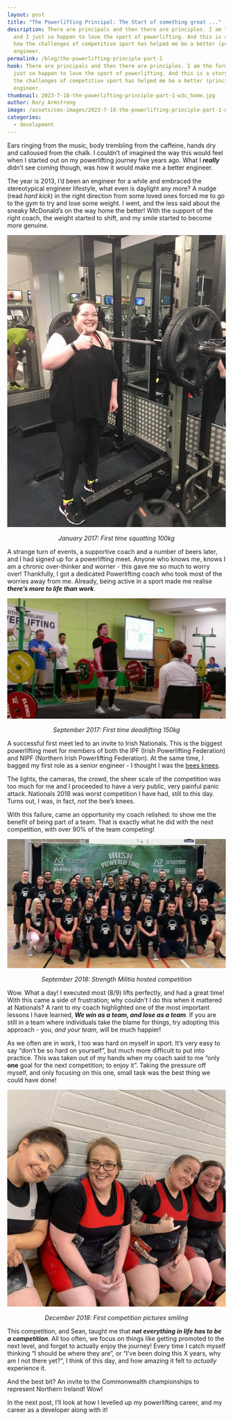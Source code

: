 ```yaml
---
layout: post
title: "The Powerlifting Principal: The Start of something great ..."
description: There are principals and then there are principles. I am the former
  and I just so happen to love the sport of powerlifting. And this is a story of
  how the challenges of competitive sport has helped me be a better (principal)
  engineer.
permalink: /blog/the-powerlifting-principle-part-1
hook: There are principals and then there are principles. I am the former and I
  just so happen to love the sport of powerlifting. And this is a story of how
  the challenges of competitive sport has helped me be a better (principal)
  engineer.
thumbnail: 2023-7-18-the-powerlifting-principle-part-1-w3c_home.jpg
author: Rory Armstrong
image: /assets/cms-images/2023-7-18-the-powerlifting-principle-part-1-w3c_home.jpg
categories:
  - development
---
```


Ears ringing from the music, body trembling from the caffeine, hands dry and calloused from the chalk. I couldn’t of imagined the way this would feel when I started out on my powerlifting journey five years ago. What I _**really**_ didn’t see coming though, was how it would make me a better engineer.

The year is 2013, I’d been an engineer for a while and embraced the stereotypical engineer lifestyle, what even is daylight any more? A nudge (read _hard kick_) in the right direction from some loved ones forced me to go to the gym to try and lose some weight. I went, and the less said about the sneaky McDonald’s on the way home the better! With the support of the right coach, the weight started to shift, and my smile started to become more genuine.

![January 2017: First time squatting 100kg](/assets/cms-images/94ccfbbc-2cfc-4a94-8e95-7f9d4622af38.jpeg)
_<p style="text-align: center;">January 2017: First time squatting 100kg</p>_


A strange turn of events, a supportive coach and a number of beers later, and I had signed up for a powerlifting meet. Anyone who knows me, knows I am a chronic over-thinker and worrier - this gave me so much to worry over! Thankfully, I got a dedicated Powerlifting coach who took most of the worries away from me. Already, being active in a sport made me realise _**there’s more to life than work**_.

![September 2017: First time deadlifting 150kg](/assets/cms-images/d13d154c-a09a-41b0-a9f6-5908746f394e.png)
_<p style="text-align: center;">September 2017: First time deadlifting 150kg</p>_


A successful first meet led to an invite to Irish Nationals. This is the biggest powerlifting meet for members of both the IPF (Irish Powerlifting Federation) and NIPF (Northern Irish Powerlifting Federation). At the same time, I bagged my first role as a senior engineer - I thought I was the [bees knees](https://en.wiktionary.org/wiki/the_bee%27s_knees).

The lights, the cameras, the crowd, the sheer scale of the competition was too much for me and I proceeded to have a very public, very painful panic attack. Nationals 2018 was worst competition I have had, still to this day. Turns out, I was, in fact, _not_ the bee’s knees.

With this failure, came an opportunity my coach relished: to show me the benefit of being part of a team. That is exactly what he did with the next competition, with over 90% of the team competing!

![September 2018: Strength Militia hosted competition](/assets/cms-images/71b83f3b-8040-418a-a98a-4061563c877b.png)
_<p style="text-align: center;">September 2018: Strength Militia hosted competition</p>_


Wow. What a day! I executed most (8/9) lifts perfectly, and had a great time! With this came a side of frustration; why couldn’t I do this when it mattered at Nationals? A rant to my coach highlighted one of the most important lessons I have learned, _**We win as a team, and lose as a team**_. If you are still in a team where individuals take the blame for things, try adopting this approach - you, _and your team_, will be much happier!

As we often are in work, I too was hard on myself in sport. It’s very easy to say “don’t be so hard on yourself”, but much more difficult to put into practice. This was taken out of my hands when my coach said to me “only **one** goal for the next competition; to enjoy it”. Taking the pressure off myself, and only focusing on this one, small task was the best thing we could have done!

![December 2018: First competition pictures smiling](/assets/cms-images/dec22bfd-6eb9-40d7-87c0-6271b9fc3217.png)
_<p style="text-align: center;">December 2018: First competition pictures smiling</p>_


This competition, and Sean, taught me that _**not everything in life has to be a competition**_. All too often, we focus on things like getting promoted to the next level, and forget to actually enjoy the journey! Every time I catch myself thinking “I should be where they are”, or “I’ve been doing this X years, why am I not there yet?”, I think of this day, and how amazing it felt to _actually_ experience it.

And the best bit? An invite to the Commonwealth championships to represent Northern Ireland! Wow!

In the next post, I’ll look at how I levelled up my powerlifting career, and my career as a developer along with it!